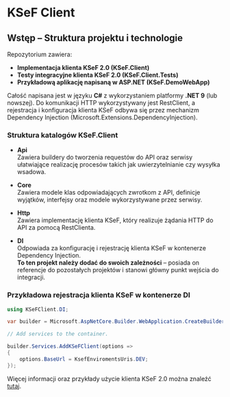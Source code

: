 # **KSeF Client**


## Wstęp – Struktura projektu i technologie

Repozytorium zawiera:

- **Implementacja klienta KSeF 2.0 (KSeF.Client)**
- **Testy integracyjne klienta KSeF 2.0 (KSeF.Client.Tests)**
- **Przykładową aplikację napisaną w ASP.NET (KSeF.DemoWebApp)**

Całość napisana jest w języku **C#** z wykorzystaniem platformy **.NET 9** (lub nowszej). Do komunikacji HTTP wykorzystywany jest RestClient, a rejestracja i konfiguracja klienta KSeF odbywa się przez mechanizm Dependency Injection (Microsoft.Extensions.DependencyInjection).

### Struktura katalogów KSeF.Client


- **Api**  
  Zawiera buildery do tworzenia requestów do API oraz serwisy ułatwiające realizację procesów takich jak uwierzytelnianie czy wysyłka wsadowa.

- **Core**  
  Zawiera modele klas odpowiadających zwrotkom z API, definicje wyjątków, interfejsy oraz modele wykorzystywane przez serwisy.

- **Http**  
  Zawiera implementację klienta KSeF, który realizuje żądania HTTP do API za pomocą RestClienta.

- **DI**  
  Odpowiada za konfigurację i rejestrację klienta KSeF w kontenerze Dependency Injection.  
  **To ten projekt należy dodać do swoich zależności** – posiada on referencje do pozostałych projektów i stanowi główny punkt wejścia do integracji.


### Przykładowa rejestracja klienta KSeF w kontenerze DI 

```csharp
using KSeFClient.DI;

var builder = Microsoft.AspNetCore.Builder.WebApplication.CreateBuilder(args);

// Add services to the container.

builder.Services.AddKSeFClient(options =>
{
    options.BaseUrl = KsefEnviromentsUris.DEV;
});
```

Więcej informacji oraz przykłady użycie klienta KSeF 2.0 można znaleźć [tutaj](https://github.com/CIRFMF/ksef-docs).